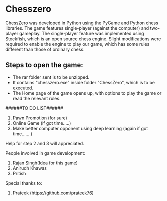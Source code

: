 # Chesszero

ChessZero was developed in Python using the PyGame and Python chess libraries. 
The game features single-player (against the computer) and two-player gameplay. 
The single-player feature was implemented using Stockfish, which is an open source chess engine. 
Slight modifications were required to enable the engine to play our game, which has some rules different than those of ordinary chess.

## Steps to open the game:

* The rar folder sent is to be unzipped.
* It contains "chesszero.exe" inside folder "ChessZero", which is to be executed.
* The Home page of the game opens up, with options to play the game or read the relevant rules.


######TO DO LIST######
1. Pawn Promotion (for sure)
2. Online Game (if got time.....)
3. Make better computer opponent using deep learning (again if got time.......)

Help for step 2 and 3 will appreciated. 

People involved in game development:
1. Rajan Singh(Idea for this game)
2. Anirudh Khawas
3. Pritish

Special thanks to:
1. Prateek (https://github.com/prateek76)


